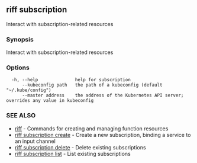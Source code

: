 ## riff subscription

Interact with subscription-related resources

### Synopsis

Interact with subscription-related resources

### Options

```
  -h, --help              help for subscription
      --kubeconfig path   the path of a kubeconfig (default "~/.kube/config")
      --master address    the address of the Kubernetes API server; overrides any value in kubeconfig
```

### SEE ALSO

* [riff](riff.md)	 - Commands for creating and managing function resources
* [riff subscription create](riff_subscription_create.md)	 - Create a new subscription, binding a service to an input channel
* [riff subscription delete](riff_subscription_delete.md)	 - Delete existing subscriptions
* [riff subscription list](riff_subscription_list.md)	 - List existing subscriptions

